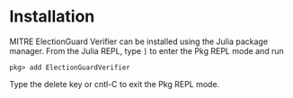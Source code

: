 # Installation

MITRE ElectionGuard Verifier can be installed using the Julia package
manager. From the Julia REPL, type `]` to enter the Pkg REPL mode and
run

```
pkg> add ElectionGuardVerifier
```

Type the delete key or cntl-C to exit the Pkg REPL mode.
